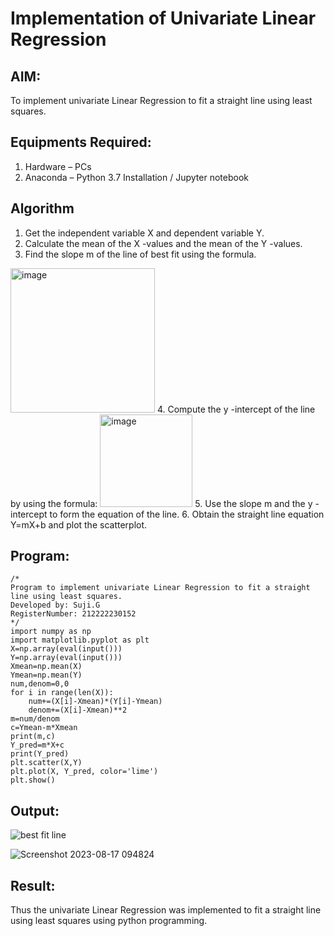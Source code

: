 # Implementation of Univariate Linear Regression
## AIM:
To implement univariate Linear Regression to fit a straight line using least squares.

## Equipments Required:
1. Hardware – PCs
2. Anaconda – Python 3.7 Installation / Jupyter notebook

## Algorithm
1. Get the independent variable X and dependent variable Y.
2. Calculate the mean of the X -values and the mean of the Y -values.
3. Find the slope m of the line of best fit using the formula. 
<img width="231" alt="image" src="https://user-images.githubusercontent.com/93026020/192078527-b3b5ee3e-992f-46c4-865b-3b7ce4ac54ad.png">
4. Compute the y -intercept of the line by using the formula:
<img width="148" alt="image" src="https://user-images.githubusercontent.com/93026020/192078545-79d70b90-7e9d-4b85-9f8b-9d7548a4c5a4.png">
5. Use the slope m and the y -intercept to form the equation of the line.
6. Obtain the straight line equation Y=mX+b and plot the scatterplot.

## Program:
```
/*
Program to implement univariate Linear Regression to fit a straight line using least squares.
Developed by: Suji.G
RegisterNumber: 212222230152  
*/
import numpy as np
import matplotlib.pyplot as plt
X=np.array(eval(input()))
Y=np.array(eval(input()))
Xmean=np.mean(X)
Ymean=np.mean(Y)
num,denom=0,0
for i in range(len(X)):
    num+=(X[i]-Xmean)*(Y[i]-Ymean)
    denom+=(X[i]-Xmean)**2
m=num/denom
c=Ymean-m*Xmean
print(m,c)
Y_pred=m*X+c
print(Y_pred)
plt.scatter(X,Y)
plt.plot(X, Y_pred, color='lime')
plt.show()
```

## Output:
![best fit line](sam.png)

![Screenshot 2023-08-17 094824](https://github.com/sujigunasekar/Find-the-best-fit-line-using-Least-Squares-Method/assets/119559822/f9ae875c-6968-4612-b4b2-f783d834bf2e)

## Result:
Thus the univariate Linear Regression was implemented to fit a straight line using least squares using python programming.
